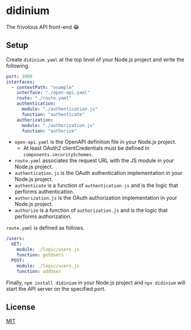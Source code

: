 # didinium

The frivolous API front-end 😂

## Setup

Create `didinium.yaml` at the top level of your Node.js project and write the following.

```yaml
port: 3000
interfaces:
  - contextPath: "example"
    interface: "./open-api.yaml"
    route: "./route.yaml"
    authentication:
      module: "./authentication.js"
      function: "authenticate"
    authorization:
      module: "./authorization.js"
      function: "authorize"
```

* `open-api.yaml` is the OpenAPI definition file in your Node.js project.
  * At least OAuth2 clientCredentials must be defined in `components.securitySchemes`.
* `route.yaml` associates the request URL with the JS module in your Node.js project.
* `authentication.js` is the OAuth authentication implementation in your Node.js project.
* `authenticate` is a function of `authentication.js` and is the logic that performs authentication.
* `authorization.js` is the OAuth authorization implementation in your Node.js project.
* `authorize` is a function of `authorization.js` and is the logic that performs authorization.

`route.yaml` is defined as follows.

```yaml
/users:
  GET:
    module: ./logic/users.js
    function: getUsers
  POST:
    module: ./logic/users.js
    function: addUser
```

Finally, `npm install didinium` in your Node.js project and `npx didinium` will start the API server on the specified port.

## License

[MIT](https://github.com/mill6-plat6aux/didinium/blob/main/LICENSE)